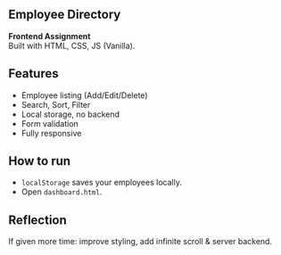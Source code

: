 ## Employee Directory

**Frontend Assignment**  
Built with HTML, CSS, JS (Vanilla).

## Features
- Employee listing (Add/Edit/Delete)
- Search, Sort, Filter
- Local storage, no backend
- Form validation
- Fully responsive

## How to run
- `localStorage` saves your employees locally.
- Open `dashboard.html`.

## Reflection
If given more time: improve styling, add infinite scroll & server backend.
